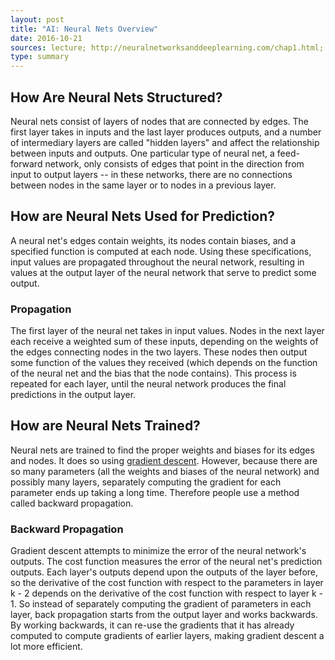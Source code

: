 ```yaml
---
layout: post
title: "AI: Neural Nets Overview"
date: 2016-10-21
sources: lecture; http://neuralnetworksanddeeplearning.com/chap1.html; http://neuralnetworksanddeeplearning.com/chap2.html
type: summary
---
```


## How Are Neural Nets Structured?
Neural nets consist of layers of nodes that are connected by edges. The first layer takes in inputs and the last layer produces outputs, and a number of intermediary layers are called "hidden layers" and affect the relationship between inputs and outputs. One particular type of neural net, a feed-forward network, only consists of edges that point in the direction from input to output layers -- in these networks, there are no connections between nodes in the same layer or to nodes in a previous layer.

## How are Neural Nets Used for Prediction?
A neural net's edges contain weights, its nodes contain biases, and a specified function is computed at each node. Using these specifications, input values are propagated throughout the neural network, resulting in values at the output layer of the neural network that serve to predict some output.
### Propagation
The first layer of the neural net takes in input values. Nodes in the next layer each receive a weighted sum of these inputs, depending on the weights of the edges connecting nodes in the two layers. These nodes then output some function of the values they received (which depends on the function of the neural net and the bias that the node contains). This process is repeated for each layer, until the neural network produces the final predictions in the output layer.

## How are Neural Nets Trained?
Neural nets are trained to find the proper weights and biases for its edges and nodes. It does so using [gradient descent](https://cchen23.github.io/blog/2016/10/09/gradient-descent). However, because there are so many parameters (all the weights and biases of the neural network) and possibly many layers, separately computing the gradient for each parameter ends up taking a long time. Therefore people use a method called backward propagation. 
### Backward Propagation
Gradient descent attempts to minimize the error of the neural network's outputs. The cost function measures the error of the neural net's prediction outputs. Each layer's outputs depend upon the outputs of the layer before, so the derivative of the cost function with respect to the parameters in layer k - 2 depends on the derivative of the cost function with respect to layer k - 1. So instead of separately computing the gradient of parameters in each layer, back propagation starts from the output layer and works backwards. By working backwards, it can re-use the gradients that it has already computed to compute gradients of earlier layers, making gradient descent a lot more efficient.

